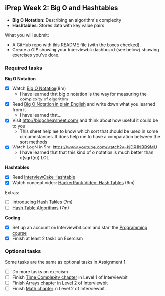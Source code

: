 ## iPrep Week 2: Big O and Hashtables

* **Big O Notation**: Describing an algorithm's complexity
* **Hashtables**: Stores data with key value pairs

What you will submit:
- A GitHub repo with this README file (with the boxes checked).
- Create a GIF showing your Interviewbit dashboard (see below) showing exercises you've done.

### Required tasks

**Big O Notation**

- [x] Watch [Big O Notation](https://www.youtube.com/watch?v=v4cd1O4zkGw)(8m)
  - I have learned that big o notation is the way for measuring the complexity of algorithm
- [x] Read [Big O Notation in plain English](http://stackoverflow.com/questions/487258/what-is-a-plain-english-explanation-of-big-o-notation) and write down what you learned from it
  - I have learned that...
- [x] Visit http://bigocheatsheet.com/ and think about how useful it could be to you
  - This sheet help me to know which sort that should be used in some circumnstances. It does help me to have a comparation between the sort methods
- [x] Watch LogN in 5m: https://www.youtube.com/watch?v=kjDR1NBB9MU
  - I have learned that that this kind of o notation is much better than o(sqrt(n)) LOL
  
**Hashtables**

- [x] Read [InterviewCake Hashtable](https://www.interviewcake.com/concept/java/hash-map?)
- [x] Watch concept video: [HackerRank Video: Hash Tables](https://www.youtube.com/watch?v=shs0KM3wKv8) (6m)

Extras: 
- [ ] [Introducing Hash Tables](https://www.youtube.com/watch?v=MfhjkfocRR0) (7m)
- [ ] [Hash Table Algorithms](https://www.youtube.com/watch?v=Ke_tII6Y0GE) (7m)

**Coding**

- [x] Set up an account on Interviewbit.com and start the [Programming course](https://www.interviewbit.com/courses/programming/)
- [x] Finish at least 2 tasks on Exercism

### Optional tasks

Some tasks are the same as optional tasks in Assignment 1.

- [ ] Do more tasks on exercism
- [ ] Finish [Time Complexity chapter](https://www.interviewbit.com/courses/programming/topics/time-complexity) in Level 1 of Interviewbit
- [ ] Finish [Arrays chapter]((https://www.interviewbit.com/courses/programming/topics/arrays/)) in Level 2 of Interviewbit
- [ ] Finish [Math chapter](https://www.interviewbit.com/courses/programming/topics/math/) in Level 2 of Interviewbit.
